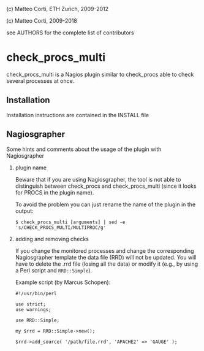 
 (c) Matteo Corti, ETH Zurich, 2009-2012

 (c) Matteo Corti, 2009-2018

  see AUTHORS for the complete list of contributors

# check_procs_multi

check_procs_multi is a Nagios plugin similar to check_procs able to
check several processes at once.

## Installation

Installation instructions are contained in the INSTALL file

## Nagiosgrapher

Some hints and comments about the usage of the plugin with
Nagiosgrapher

1. plugin name

   Beware that if you are using Nagiosgrapher, the tool is not able to
   distinguish between check_procs and check_procs_multi (since it looks
   for PROCS in the plugin name).

   To avoid the problem you can just rename the name of the plugin in the
   output:

   ```
   $ check_procs_multi [arguments] | sed -e 's/CHECK_PROCS_MULTI/MULTIPROC/g'
   ```

2. adding and removing checks

   If you change the monitored processes and change the corresponding
   Nagiosgrapher template the data file (RRD) will not be updated. You
   will have to delete the .rrd file (losing all the data) or modify it
   (e.g., by using a Perl script and ```RRD::Simple```).

   Example script (by Marcus Schopen):

   ```
   #!/usr/bin/perl

   use strict;
   use warnings;

   use RRD::Simple;

   my $rrd = RRD::Simple->new();

   $rrd->add_source( '/path/file.rrd', 'APACHE2' => 'GAUGE' );
   ```